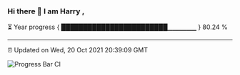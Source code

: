 ### Hi there 👋 I am Harry , 

⏳ Year progress { ████████████████████████▁▁▁▁▁▁ } 80.24 %

---

⏰ Updated on Wed, 20 Oct 2021 20:39:09 GMT

![Progress Bar CI](https://github.com/duykhang68/duykhang68/workflows/Progress%20Bar%20CI/badge.svg)
